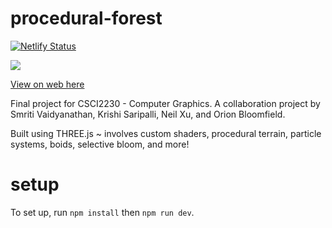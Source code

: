# procedural-forest

[![Netlify Status](https://api.netlify.com/api/v1/badges/fb1a8893-2b14-42b5-a89b-2b5a68bf4cae/deploy-status)](https://app.netlify.com/sites/desktop-world/deploys)

![](preview.gif)

[View on web here](https://desktop-world.netlify.app/)

Final project for CSCI2230 - Computer Graphics. A collaboration project by Smriti Vaidyanathan, Krishi Saripalli, Neil Xu, and Orion Bloomfield.

Built using THREE.js ~ involves custom shaders, procedural terrain, particle systems, boids, selective bloom, and more!

# setup

To set up, run `npm install` then `npm run dev`.
